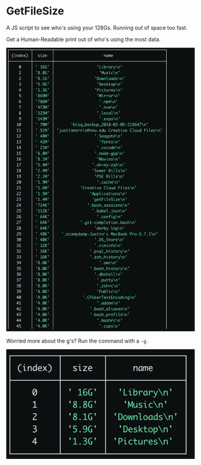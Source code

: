# GetFileSize

A JS script to see who's using your 128Gs. Running out of space too fast.

Get a Human-Readable print out of who's using the most data.

<img src="./getFileSize-1.png" />


Worried more about the g's? Run the command with a `-g`. 


<img src="./getFileSize-2.png" />
